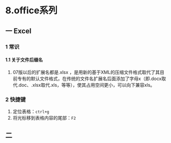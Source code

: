 # 8.office系列
## 一 Excel
### 1 常识
#### 1.1 关于文件后缀名
1. 07版以后的扩展名都是.xlsx ，是用新的基于XML的压缩文件格式取代了其目前专有的默认文件格式，在传统的文件名扩展名后面添加了字母x（即.docx取代.doc、.xlsx取代.xls，等等），使其占用空间更小，可以向下兼容xls。
### 2 快捷键
1. 定位表格：`ctrl+g`
2. 将光标移到表格内容的尾部：`F2`
## 二 
